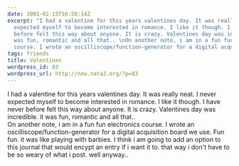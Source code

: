 ```yaml
---
date: 2001-02-15T16:58:14Z
excerpt: "I had a valentine for this years valentines day. It was really neat. I never
  expected myself to become interested in romance. I like it though. I have never
  before felt this way about anyone. It is crazy. Valentines day was incredible. it
  was fun, romantic and all that.. \nOn another note, i am in a fun fun electronics
  course. I wrote an oscilliscope/function-generator for a digital acquisiti..."
tags: friends
title: Valentines
wordpress_id: 83
wordpress_url: http://new.nata2.org/?p=83
---
```


I had a valentine for this years valentines day. It was really neat. I never expected myself to become interested in romance. I like it though. I have never before felt this way about anyone. It is crazy. Valentines day was incredible. it was fun, romantic and all that.. <br>
On another note, i am in a fun fun electronics course. I wrote an oscilliscope/function-generator for a digital acquisition board we use. Fun fun. it was like playing with barbies. I think i am going to add an option to this journal that would encypt an entry if i want it to. that way i don't have to be so weary of what i post. well anyway.. 
